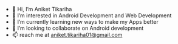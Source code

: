 - 👋 Hi, I’m Aniket Tikariha
- 👀 I’m interested in Android Development and Web Development
- 🌱 I’m currently learning new ways to make my Apps better
- 🤝 I’m looking to collaborate on Android development 
- 📫 reach me at aniket.tikariha01@gmail.com


